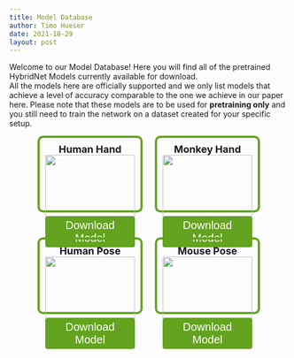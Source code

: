 ```yaml
---
title: Model Database
author: Timo Hueser
date: 2021-10-29
layout: post
---
```


<style>
.frame {
  border: 4px solid #63a31f;
  padding: 10px 10px;
  border-radius: 10px;
  width = 40%;
  margin-right: 2.5%;
  margin-left: 2.5%;

}

.horizontal-center {
  margin: 0;
  position: absolute;
  left: 50%;
  -ms-transform: translateX(-50%);
  transform: translateX(-50%);
}

.button {
  border: none;
  color: #fffffa;
  padding: 5px 10px 5px 10px;
  text-align: center;
  text-decoration: none;
  display: inline-block;
  font-size: 20px;
  cursor: pointer;
  border-radius: 4px;
  display: inline-block;
  width: auto;
  float: center;
  width:100%;
  background-color: #63a31f;
  align: center;
}

</style>

Welcome to our Model Database! Here you will find all of the pretrained HybridNet Models currently available for download.\
All the models here are officially supported and we only list models that achieve a level of accuracy comparable to the one we achieve in our paper here.
Please note that these models are to be used for **pretraining only** and you still need to train the network on a dataset created for your specific setup.

<figure class="half" style="display:flex">
    <div class="frame" align="center">
    <span style="font-size:18px"><b>Human Hand</b></span><br>
    <img width="100%" src="docs/assets/monkey_hand.gif">
    <form method="get" action="docs/assets/Vortex-d_5.pth">
    <button class="button">Download Model</button>
    </form>
    </div>
    <div class="frame" align="center">
    <span style="font-size:18px"><b>Monkey Hand</b></span><br>
    <img width="100%" src="docs/assets/monkey_hand.gif">
    <form method="get" action="docs/assets/Vortex-d_5.pth">
    <button class="button">Download Model</button>
    </form>
    </div>
</figure>

<br>

<figure class="half" style="display:flex">
    <div class="frame" align="center">
    <span style="font-size:18px"><b>Human Pose</b></span><br>
    <form method="get" action="docs/assets/Vortex-d_5.pth">
    <img width="100%" src="docs/assets/monkey_hand.gif">
    <button class="button">Download Model</button>
    </form>
    </div>
    <div class="frame" align="center">
    <span style="font-size:18px"><b>Mouse Pose</b></span><br>
    <form method="get" action="docs/assets/Vortex-d_5.pth">
    <img width="100%" src="docs/assets/monkey_hand.gif">
    <button class="button">Download Model</button>
    </form>
    </div>
</figure>
